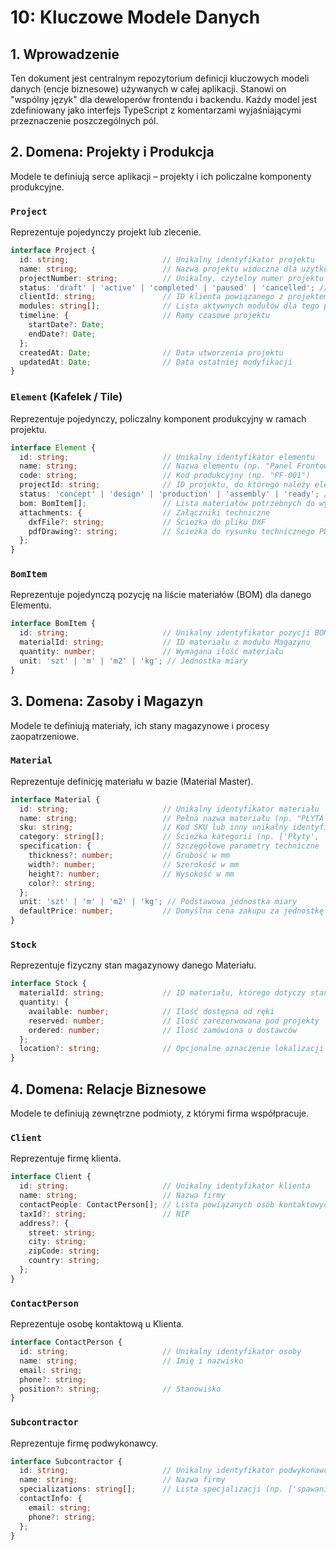 # 10: Kluczowe Modele Danych

## 1. Wprowadzenie

Ten dokument jest centralnym repozytorium definicji kluczowych modeli danych (encje biznesowe) używanych w całej aplikacji. Stanowi on "wspólny język" dla deweloperów frontendu i backendu. Każdy model jest zdefiniowany jako interfejs TypeScript z komentarzami wyjaśniającymi przeznaczenie poszczególnych pól.

## 2. Domena: Projekty i Produkcja

Modele te definiują serce aplikacji – projekty i ich policzalne komponenty produkcyjne.

### `Project`
Reprezentuje pojedynczy projekt lub zlecenie.
```typescript
interface Project {
  id: string;                     // Unikalny identyfikator projektu
  name: string;                   // Nazwa projektu widoczna dla użytkownika
  projectNumber: string;          // Unikalny, czytelny numer projektu (np. "P2025/01/15")
  status: 'draft' | 'active' | 'completed' | 'paused' | 'cancelled'; // Aktualny status projektu
  clientId: string;               // ID klienta powiązanego z projektem
  modules: string[];              // Lista aktywnych modułów dla tego projektu (np. ['wycena', 'logistyka'])
  timeline: {                     // Ramy czasowe projektu
    startDate?: Date;
    endDate?: Date;
  };
  createdAt: Date;                // Data utworzenia projektu
  updatedAt: Date;                // Data ostatniej modyfikacji
}
```

### `Element` (Kafelek / Tile)
Reprezentuje pojedynczy, policzalny komponent produkcyjny w ramach projektu.
```typescript
interface Element {
  id: string;                     // Unikalny identyfikator elementu
  name: string;                   // Nazwa elementu (np. "Panel Frontowy")
  code: string;                   // Kod produkcyjny (np. "PF-001")
  projectId: string;              // ID projektu, do którego należy element
  status: 'concept' | 'design' | 'production' | 'assembly' | 'ready'; // Status w cyklu produkcyjnym
  bom: BomItem[];                 // Lista materiałów potrzebnych do wyprodukowania (Bill of Materials)
  attachments: {                  // Załączniki techniczne
    dxfFile?: string;             // Ścieżka do pliku DXF
    pdfDrawing?: string;          // Ścieżka do rysunku technicznego PDF
  };
}
```

### `BomItem`
Reprezentuje pojedynczą pozycję na liście materiałów (BOM) dla danego Elementu.
```typescript
interface BomItem {
  id: string;                     // Unikalny identyfikator pozycji BOM
  materialId: string;             // ID materiału z modułu Magazynu
  quantity: number;               // Wymagana ilość materiału
  unit: 'szt' | 'm' | 'm2' | 'kg'; // Jednostka miary
}
```

## 3. Domena: Zasoby i Magazyn

Modele te definiują materiały, ich stany magazynowe i procesy zaopatrzeniowe.

### `Material`
Reprezentuje definicję materiału w bazie (Material Master).
```typescript
interface Material {
  id: string;                     // Unikalny identyfikator materiału
  name: string;                   // Pełna nazwa materiału (np. "PŁYTA WIÓROWA SUROWA 18MM")
  sku: string;                    // Kod SKU lub inny unikalny identyfikator dostawcy
  category: string[];             // Ścieżka kategorii (np. ['Płyty', 'MDF', 'Surowe'])
  specification: {                // Szczegółowe parametry techniczne
    thickness?: number;           // Grubość w mm
    width?: number;               // Szerokość w mm
    height?: number;              // Wysokość w mm
    color?: string;
  };
  unit: 'szt' | 'm' | 'm2' | 'kg'; // Podstawowa jednostka miary
  defaultPrice: number;           // Domyślna cena zakupu za jednostkę
}
```

### `Stock`
Reprezentuje fizyczny stan magazynowy danego Materiału.
```typescript
interface Stock {
  materialId: string;             // ID materiału, którego dotyczy stan
  quantity: {
    available: number;            // Ilość dostępna od ręki
    reserved: number;             // Ilość zarezerwowana pod projekty
    ordered: number;              // Ilość zamówiona u dostawców
  };
  location?: string;              // Opcjonalne oznaczenie lokalizacji w magazynie
}
```

## 4. Domena: Relacje Biznesowe

Modele te definiują zewnętrzne podmioty, z którymi firma współpracuje.

### `Client`
Reprezentuje firmę klienta.
```typescript
interface Client {
  id: string;                     // Unikalny identyfikator klienta
  name: string;                   // Nazwa firmy
  contactPeople: ContactPerson[]; // Lista powiązanych osób kontaktowych
  taxId?: string;                 // NIP
  address?: {
    street: string;
    city: string;
    zipCode: string;
    country: string;
  };
}
```

### `ContactPerson`
Reprezentuje osobę kontaktową u Klienta.
```typescript
interface ContactPerson {
  id: string;                     // Unikalny identyfikator osoby
  name: string;                   // Imię i nazwisko
  email: string;
  phone?: string;
  position?: string;              // Stanowisko
}
```

### `Subcontractor`
Reprezentuje firmę podwykonawcy.
```typescript
interface Subcontractor {
  id: string;                     // Unikalny identyfikator podwykonawcy
  name: string;                   // Nazwa firmy
  specializations: string[];      // Lista specjalizacji (np. ['spawanie', 'lakierowanie'])
  contactInfo: {
    email: string;
    phone?: string;
  };
}
```
